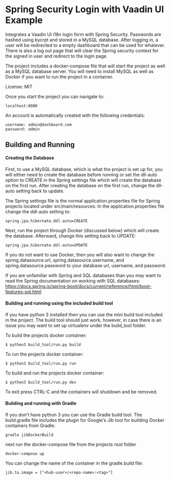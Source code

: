 # Spring Security Login with Vaadin UI Example

Integrates a Vaadin UI i18n login form with Spring Security. Passwords
are hashed using bycrpt and stored in a MySQL database. After logging
in, a user will be redirected to a empty dashboard that can be used
for whatever. There is also a log out page that will clear the Spring
security context for the signed in user and redirect to the login page.

The project includes a docker-compose file that will start the project
as well as a MySQL database server. You will need to install MySQL
as well as Docker if you want to run the project in a container.

License: MIT

Once you start the project you can navigate to:

    localhost:8080

An account is automatically created with the following credentials:

    username: admin@dashboard.com
    password: admin
    
## Building and Running

#### Creating the Database
First, to use a MySQL database, which is what the project is set up for,
you will either need to create the database before running or set the dll-auto 
option to CREATE in the Spring settings file which will create the database on 
the first run. After creating the database on the first run, change the dll-auto 
setting back to update.

The Spring settings file is the normal application.properties file
for Spring projects located under src/main/resources. In the
application.properties file change the ddl-auto setting to:

    spring.jpa.hibernate.ddl-auto=CREATE
  
Next, run the project through Docker (discussed below) which will create the database. 
Afterward, change this setting back to UPDATE:

    spring.jpa.hibernate.ddl-auto=UPDATE
    
If you do not want to use Docker, then you will also want to change
the spring.datasource.url, spring.datasource.username, and spring.datasource.password 
to your database url, username, and password.

If you are unfamiliar with Spring and SQL databases than you may
want to read the Spring documentation on working with SQL databases: 
https://docs.spring.io/spring-boot/docs/current/reference/html/boot-features-sql.html

#### Building and running using the included build tool 

If you have python 3 installed then you can use the mini build tool 
included in the project. The build tool should just work, however, in case
there is an issue you may want to set up virtualenv under the build_tool
folder.

To build the projects docker container:

    $ python3 build_tool/run.py build
    
To run the projects docker container:

    $ python3 build_tool/run.py run

To build and run the projects docker container:

    $ python3 build_tool/run.py dev
    
To exit press CTRL-C and the containers will shutdown and be removed.

#### Building and running with Gradle

If you don't have python 3 you can use the Gradle build tool. 
The build.gradle file includes the plugin for Google's 
Jib tool for building Docker containers from Gradle:

    gradle jibDockerBuild

next run the docker-compose file from the projects root folder

    docker-compose up
    
You can change the name of the container in the gradle.build file:
    
    jib.to.image = ["<hub-user>/<repo-name>:<tag>"]

